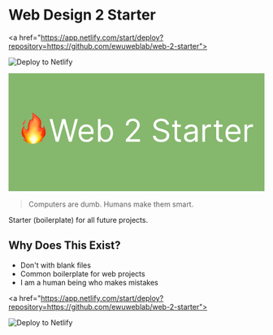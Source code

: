# Web Design 2 Starter


<a href="https://app.netlify.com/start/deploy?repository=https://github.com/ewuweblab/web-2-starter">

<img src="https://www.netlify.com/img/deploy/button.svg" alt="Deploy to Netlify">

</a>

<!-- <img src="web2.webp" /> -->
![Web 2 Starter](web2.webp)

> Computers are dumb. Humans make them smart.

Starter (boilerplate) for all future projects.

## Why Does This Exist?
* Don't with blank files
* Common boilerplate for web projects
* I am a human being who makes mistakes

<a href="https://app.netlify.com/start/deploy?repository=https://github.com/ewuweblab/web-2-starter">

<img src="https://www.netlify.com/img/deploy/button.svg" alt="Deploy to Netlify">

</a>